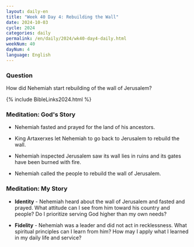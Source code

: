 ```yaml
---
layout: daily-en
title: "Week 40 Day 4: Rebuilding the Wall"
date: 2024-10-03
cycle: 2024
categories: daily
permalink: /en/daily/2024/wk40-day4-daily.html
weekNum: 40
dayNum: 4
language: English
---
```


### Question     
How did Nehemiah start rebuilding of the wall of Jerusalem?

{% include BibleLinks2024.html %} 

### Meditation: God's Story   
+ Nehemiah fasted and prayed for the land of his ancestors. 

+ King Artaxerxes let Nehemiah to go back to Jerusalem to rebuild the wall. 

+ Nehemiah inspected Jerusalem saw its wall lies in ruins and its gates have been burned with fire. 

+ Nehemiah called the people to rebuild the wall of Jerusalem. 

### Meditation: My Story   
+ **Identity** - Nehemiah heard about the wall of Jerusalem and fasted and prayed. What attitude can I see from him toward his country and people? Do I prioritize serving God higher than my own needs? 

+ **Fidelity** - Nehemiah was a leader and did not act in recklessness. What spiritual principles can I learn from him? How may I apply what I learned in my daily life and service? 
